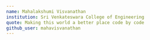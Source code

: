 ```yaml
---
name: Mahalakshumi Visvanathan
institution: Sri Venkateswara College of Engineering
quote: Making this world a better place code by code
github_user: mahavisvanathan
---
```

